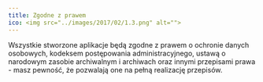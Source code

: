 ```yaml
---
title: Zgodne z prawem
ico: <img src="../images/2017/02/1.3.png" alt="">
---
```

Wszystkie stworzone aplikacje będą zgodne z prawem o ochronie danych osobowych, kodeksem postępowania administracyjnego, ustawą o narodowym zasobie archiwalnym i archiwach oraz innymi przepisami prawa - masz pewność, że pozwalają one na pełną realizację przepisów.
